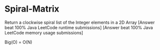 # Spiral-Matrix
Return a clockwise spiral list of the Integer elements in a 2D Array 
[Answer beat 100% Java LeetCode runtime submissions]
[Answer beat 100% Java LeetCode memory usage submissions]

Big(O) = O(N)
